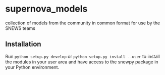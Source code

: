 # supernova_models
collection of models from the community in common format for use by the SNEWS teams

## Installation

Run `python setup.py develop` or `python setup.py install --user` to install the modules in your user area and have access to the snewpy package in your Python environment.
